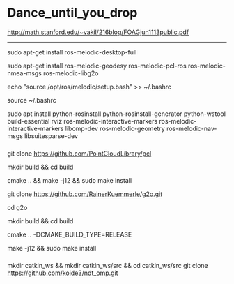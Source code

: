 # Dance_until_you_drop

http://math.stanford.edu/~vakil/216blog/FOAGjun1113public.pdf

********************************************************************

sudo apt-get install ros-melodic-desktop-full

sudo apt-get install ros-melodic-geodesy ros-melodic-pcl-ros ros-melodic-nmea-msgs ros-melodic-libg2o

echo "source /opt/ros/melodic/setup.bash" >> ~/.bashrc

source ~/.bashrc

sudo apt install python-rosinstall python-rosinstall-generator python-wstool build-essential rviz ros-melodic-interactive-markers ros-melodic-interactive-markers libomp-dev ros-melodic-geometry ros-melodic-nav-msgs libsuitesparse-dev


###

git clone https://github.com/PointCloudLibrary/pcl

mkdir build && cd build

cmake .. && make -j12 && sudo make install

git clone https://github.com/RainerKuemmerle/g2o.git

cd g2o

mkdir build && cd build

cmake .. -DCMAKE_BUILD_TYPE=RELEASE

make -j12 && sudo make install

###

mkdir catkin_ws && mkdir catkin_ws/src && cd catkin_ws/src
git clone https://github.com/koide3/ndt_omp.git
